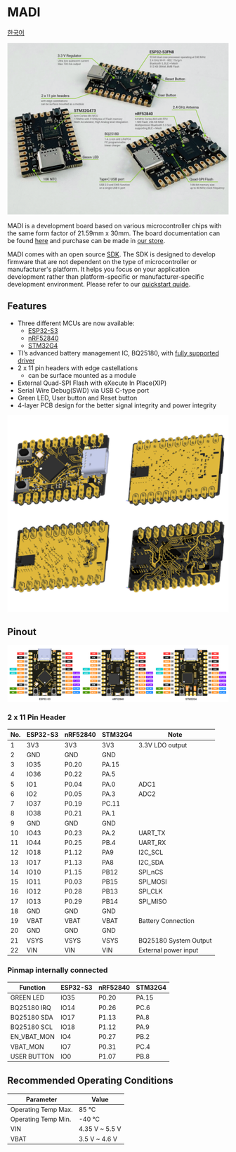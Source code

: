# MADI

[한국어](README_kr.md)

![MADI parts summary](images/madi-parts-summary.png)

MADI is a development board based on various microcontroller chips with the same form factor of 21.59mm x 30mm. The board documentation can be found [here](https://docs.libmcu.org/boards/libmcu.html) and purchase can be made in [our store](https://store.libmcu.org).

MADI comes with an open source [SDK](https://github.com/libmcu/madi). The SDK is designed to develop firmware that are not dependent on the type of microcontroller or manufacturer's platform. It helps you focus on your application development rather than platform-specific or manufacturer-specific development environment. Please refer to our [quickstart quide](https://docs.libmcu.org/quickstart).

## Features

* Three different MCUs are now available:
  - [ESP32-S3](https://docs.libmcu.org/boards/libmcu.html#madi-esp32)
  - [nRF52840](https://docs.libmcu.org/boards/libmcu.html#madi-nrf52)
  - [STM32G4](https://docs.libmcu.org/boards/libmcu.html#madi-stm32)
* TI’s advanced battery management IC, BQ25180, with [fully supported driver](https://docs.libmcu.org/api/pm.html#bq25180)
* 2 x 11 pin headers with edge castellations
  - can be surface mounted as a module
* External Quad-SPI Flash with eXecute In Place(XIP)
* Serial Wire Debug(SWD) via USB C-type port
* Green LED, User button and Reset button
* 4-layer PCB design for the better signal integrity and power integrity

![4-layer PCB](images/pcb-4-layer.png)

## Pinout

![MADI Pinouts](images/madi-pinout-together.png)

### 2 x 11 Pin Header

| No. | ESP32-S3 | nRF52840 | STM32G4 | Note                  |
| --- | -------- | -------- | ------- | --------------------- |
|   1 | 3V3      | 3V3      | 3V3     | 3.3V LDO output       |
|   2 | GND      | GND      | GND     |                       |
|   3 | IO35     | P0.20    | PA.15   |                       |
|   4 | IO36     | P0.22    | PA.5    |                       |
|   5 | IO1      | P0.04    | PA.0    | ADC1                  |
|   6 | IO2      | P0.05    | PA.3    | ADC2                  |
|   7 | IO37     | P0.19    | PC.11   |                       |
|   8 | IO38     | P0.21    | PA.1    |                       |
|   9 | GND      | GND      | GND     |                       |
|  10 | IO43     | P0.23    | PA.2    | UART_TX               |
|  11 | IO44     | P0.25    | PB.4    | UART_RX               |
|  12 | IO18     | P1.12    | PA9     | I2C_SCL               |
|  13 | IO17     | P1.13    | PA8     | I2C_SDA               |
|  14 | IO10     | P1.15    | PB12    | SPI_nCS               |
|  15 | IO11     | P0.03    | PB15    | SPI_MOSI              |
|  16 | IO12     | P0.28    | PB13    | SPI_CLK               |
|  17 | IO13     | P0.29    | PB14    | SPI_MISO              |
|  18 | GND      | GND      | GND     |                       |
|  19 | VBAT     | VBAT     | VBAT    | Battery Connection    |
|  20 | GND      | GND      | GND     |                       |
|  21 | VSYS     | VSYS     | VSYS    | BQ25180 System Output |
|  22 | VIN      | VIN      | VIN     | External power input  |

### Pinmap internally connected

| Function    | ESP32-S3 | nRF52840 | STM32G4 |
| ----------- | -------- | -------- | ------- |
| GREEN LED   | IO35     | P0.20    | PA.15   |
| BQ25180 IRQ | IO14     | P0.26    | PC.6    |
| BQ25180 SDA | IO17     | P1.13    | PA.8    |
| BQ25180 SCL | IO18     | P1.12    | PA.9    |
| EN_VBAT_MON | IO4      | P0.27    | PB.2    |
| VBAT_MON    | IO7      | P0.31    | PC.4    |
| USER BUTTON | IO0      | P1.07    | PB.8    |

## Recommended Operating Conditions

| Parameter           | Value          |
| ------------------- | -------------- |
| Operating Temp Max. | 85 °C          |
| Operating Temp Min. | -40 °C         |
| VIN                 | 4.35 V ~ 5.5 V |
| VBAT                | 3.5 V ~ 4.6 V  |

